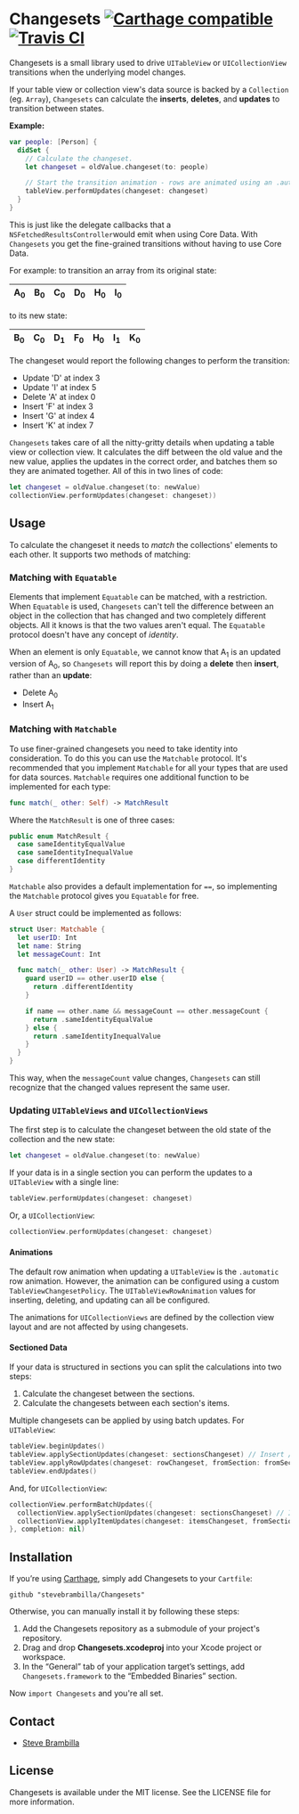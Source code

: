 # Changesets [![Carthage compatible](https://img.shields.io/badge/Carthage-compatible-4BC51D.svg?style=flat)](https://github.com/Carthage/Carthage) [![Travis CI](https://api.travis-ci.org/stevebrambilla/Changesets.svg?branch=master)](https://travis-ci.org/stevebrambilla/Changesets)

Changesets is a small library used to drive `UITableView` or `UICollectionView` transitions when the underlying model changes.

If your table view or collection view's data source is backed by a `Collection` (eg. `Array`), `Changesets` can calculate the **inserts**, **deletes**, and **updates** to transition between states.

**Example:**

```swift
var people: [Person] {
  didSet {
    // Calculate the changeset.
    let changeset = oldValue.changeset(to: people)

    // Start the transition animation - rows are animated using an .automatic row animation by default.
    tableView.performUpdates(changeset: changeset)
  }
}
```

This is just like the delegate callbacks that a `NSFetchedResultsController`would emit when using Core Data. With `Changesets` you get the fine-grained transitions without having to use Core Data.

For example: to transition an array from its original state:

| A<sub>0</sub> | B<sub>0</sub> | C<sub>0</sub> | D<sub>0</sub> | H<sub>0</sub> | I<sub>0</sub> |
|---------------|---------------|---------------|---------------|---------------|---------------|

to its new state:

| B<sub>0</sub> | C<sub>0</sub> | D<sub>1</sub> | F<sub>0</sub> | H<sub>0</sub> | I<sub>1</sub> | K<sub>0</sub> |
|---------------|---------------|---------------|---------------|---------------|---------------|---------------|

The changeset would report the following changes to perform the transition:

- Update 'D' at index 3
- Update 'I' at index 5
- Delete 'A' at index 0
- Insert 'F' at index 3
- Insert 'G' at index 4
- Insert 'K' at index 7

`Changesets` takes care of all the nitty-gritty details when updating a table view or collection view. It calculates the diff between the old value and the new value, applies the updates in the correct order, and batches them so they are animated together. All of this in two lines of code: 

```swift
let changeset = oldValue.changeset(to: newValue)
collectionView.performUpdates(changeset: changeset))
```

## Usage

To calculate the changeset it needs to _match_ the collections' elements to each other. It supports two methods of matching:

### Matching with `Equatable`

Elements that implement `Equatable` can be matched, with a restriction. When `Equatable` is used, `Changesets` can't tell the difference between an object in the collection that has changed and two completely different objects. All it knows is that the two values aren't equal. The `Equatable` protocol doesn't have any concept of _identity_. 

When an element is only `Equatable`, we cannot know that A<sub>1</sub> is an updated version of A<sub>0</sub>, so `Changesets` will report this by doing a **delete** then **insert**, rather than an **update**:

- Delete A<sub>0</sub>
- Insert A<sub>1</sub>

### Matching with `Matchable`

To use finer-grained changesets you need to take identity into consideration. To do this you can use the `Matchable` protocol. It's recommended that you implement `Matchable` for all your types that are used for data sources. `Matchable` requires one additional function to be implemented for each type:

```swift
func match(_ other: Self) -> MatchResult
```

Where the `MatchResult` is one of three cases:

```swift
public enum MatchResult {
  case sameIdentityEqualValue
  case sameIdentityInequalValue
  case differentIdentity
}
```

`Matchable` also provides a default implementation for `==`, so implementing the `Matchable` protocol gives you `Equatable` for free.

A `User` struct could be implemented as follows:

```swift
struct User: Matchable {
  let userID: Int
  let name: String
  let messageCount: Int

  func match(_ other: User) -> MatchResult {
    guard userID == other.userID else {
      return .differentIdentity
    }

    if name == other.name && messageCount == other.messageCount {
      return .sameIdentityEqualValue
    } else {
      return .sameIdentityInequalValue
    }
  }
}
```

This way, when the `messageCount` value changes, `Changesets` can still recognize that the changed values represent the same user.

### Updating `UITableViews` and `UICollectionViews`

The first step is to calculate the changeset between the old state of the collection and the new state:

```swift
let changeset = oldValue.changeset(to: newValue)
```

If your data is in a single section you can perform the updates to a `UITableView` with a single line:

```swift
tableView.performUpdates(changeset: changeset)
```

Or, a `UICollectionView`:

```swift
collectionView.performUpdates(changeset: changeset)
```

#### Animations

The default row animation when updating a `UITableView` is the `.automatic` row animation. However, the animation can be configured using a custom `TableViewChangesetPolicy`. The `UITableViewRowAnimation` values for inserting, deleting, and updating can all be configured.

The animations for `UICollectionViews` are defined by the collection view layout and are not affected by using changesets.

#### Sectioned Data

If your data is structured in sections you can split the calculations into two steps:

1. Calculate the changeset between the sections.
2. Calculate the changesets between each section's items.

Multiple changesets can be applied by using batch updates. For `UITableView`:

```swift
tableView.beginUpdates()
tableView.applySectionUpdates(changeset: sectionsChangeset) // Insert / delete sections
tableView.applyRowUpdates(changeset: rowChangeset, fromSection: fromSection, toSection: toSection) // One changeset for each section
tableView.endUpdates()
```

And, for `UICollectionView`:

```swift
collectionView.performBatchUpdates({
  collectionView.applySectionUpdates(changeset: sectionsChangeset) // Insert / delete sections
  collectionView.applyItemUpdates(changeset: itemsChangeset, fromSection: fromSection, toSection: toSection) // One changeset for each section
}, completion: nil)
```

## Installation

If you’re using [Carthage](https://github.com/Carthage/Carthage), simply add Changesets to your `Cartfile`:

```
github "stevebrambilla/Changesets"
```

Otherwise, you can manually install it by following these steps:

1. Add the Changesets repository as a submodule of your project's repository.
2. Drag and drop **Changesets.xcodeproj** into your Xcode project or workspace.
3. In the “General” tab of your application target’s settings, add `Changesets.framework` to the “Embedded Binaries” section.

Now `import Changesets` and you're all set.

## Contact

- [Steve Brambilla](http://github.com/stevebrambilla)

## License

Changesets is available under the MIT license. See the LICENSE file for more information.
